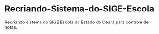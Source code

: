 # Recriando-Sistema-do-SIGE-Escola
Recriando sistema do SIGE Escola do Estado do Ceará para controle de notas.
